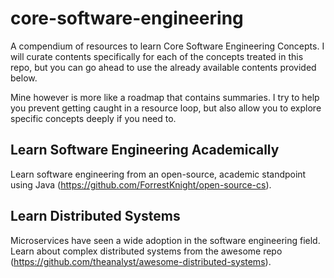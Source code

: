 # core-software-engineering
A compendium of resources to learn Core Software Engineering Concepts. I will curate contents
specifically for each of the concepts treated in this repo, but you can go ahead to use
the already available contents provided below.

Mine however is more like a roadmap that contains summaries. I try to help you prevent getting
caught in a resource loop, but also allow you to explore specific concepts deeply if you need to.

## Learn Software Engineering Academically
Learn software engineering from an open-source, academic standpoint using Java
(https://github.com/ForrestKnight/open-source-cs).

## Learn Distributed Systems
Microservices have seen a wide adoption in the software engineering field. Learn about 
complex distributed systems from the awesome repo (https://github.com/theanalyst/awesome-distributed-systems).

